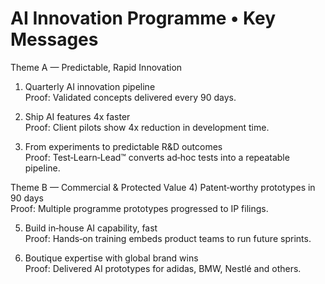 # AI Innovation Programme • Key Messages

Theme A — Predictable, Rapid Innovation
1) Quarterly AI innovation pipeline  
   Proof: Validated concepts delivered every 90 days.

2) Ship AI features 4x faster  
   Proof: Client pilots show 4x reduction in development time.

3) From experiments to predictable R&D outcomes  
   Proof: Test‑Learn‑Lead™ converts ad‑hoc tests into a repeatable pipeline.

Theme B — Commercial & Protected Value
4) Patent‑worthy prototypes in 90 days  
   Proof: Multiple programme prototypes progressed to IP filings.

5) Build in‑house AI capability, fast  
   Proof: Hands‑on training embeds product teams to run future sprints.

6) Boutique expertise with global brand wins  
   Proof: Delivered AI prototypes for adidas, BMW, Nestlé and others.
